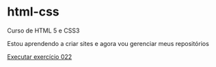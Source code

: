 # html-css
 Curso de HTML 5 e CSS3

Estou aprendendo a criar sites e agora vou gerenciar meus repositórios

<a href="https://jymorrison.github.io/html-css/exercicios/ex001/index">Executar exercício 022</a>

